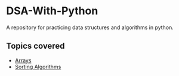 # DSA-With-Python

A repository for practicing data structures and algorithms in python.

## Topics covered

* [Arrays](./ArraysAndPractice/)
* [Sorting Algorithms](./Sorting/)
